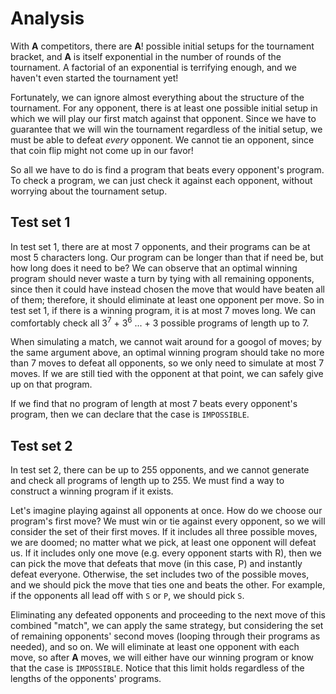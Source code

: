 # Analysis

With **A** competitors, there are **A**! possible initial setups for the tournament bracket, and **A** is itself exponential in the number of rounds of the tournament. A factorial of an exponential is terrifying enough, and we haven't even started the tournament yet!

Fortunately, we can ignore almost everything about the structure of the tournament. For any opponent, there is at least one possible initial setup in which we will play our first match against that opponent. Since we have to guarantee that we will win the tournament regardless of the initial setup, we must be able to defeat _every_ opponent. We cannot tie an opponent, since that coin flip might not come up in our favor!

So all we have to do is find a program that beats every opponent's program. To check a program, we can just check it against each opponent, without worrying about the tournament setup.

## Test set 1

In test set 1, there are at most 7 opponents, and their programs can be at most 5 characters long. Our program can be longer than that if need be, but how long does it need to be? We can observe that an optimal winning program should never waste a turn by tying with all remaining opponents, since then it could have instead chosen the move that would have beaten all of them; therefore, it should eliminate at least one opponent per move. So in test set 1, if there is a winning program, it is at most 7 moves long. We can comfortably check all 3<sup>7</sup> + 3<sup>6</sup> ... + 3 possible programs of length up to 7.

When simulating a match, we cannot wait around for a googol of moves; by the same argument above, an optimal winning program should take no more than 7 moves to defeat all opponents, so we only need to simulate at most 7 moves. If we are still tied with the opponent at that point, we can safely give up on that program.

If we find that no program of length at most 7 beats every opponent's program, then we can declare that the case is `IMPOSSIBLE`.

## Test set 2

In test set 2, there can be up to 255 opponents, and we cannot generate and check all programs of length up to 255. We must find a way to construct a winning program if it exists.

Let's imagine playing against all opponents at once. How do we choose our program's first move? We must win or tie against every opponent, so we will consider the set of their first moves. If it includes all three possible moves, we are doomed; no matter what we pick, at least one opponent will defeat us. If it includes only one move (e.g. every opponent starts with R), then we can pick the move that defeats that move (in this case, P) and instantly defeat everyone. Otherwise, the set includes two of the possible moves, and we should pick the move that ties one and beats the other. For example, if the opponents all lead off with `S` or `P`, we should pick `S`.

Eliminating any defeated opponents and proceeding to the next move of this combined "match", we can apply the same strategy, but considering the set of remaining opponents' second moves (looping through their programs as needed), and so on. We will eliminate at least one opponent with each move, so after **A** moves, we will either have our winning program or know that the case is `IMPOSSIBLE`. Notice that this limit holds regardless of the lengths of the opponents' programs.
